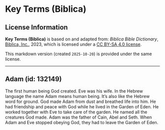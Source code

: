 # Key Terms (Biblica)

## License Information

**Key Terms (Biblica)** is based on and adapted from: _Biblica Bible Dictionary_, [Biblica, Inc.](https://www.biblica.com/), 2023, which is licensed under a [CC BY-SA 4.0 license](https://creativecommons.org/licenses/by-sa/4.0/legalcode.en).

This markdown version (created `2025-10-20`) is provided under the same license.



--------------------------------

## Adam (id: 132149)

The first human being God created. Eve was his wife. In the Hebrew language the name Adam means human being. It’s also like the Hebrew word for ground. God made Adam from dust and breathed life into him. He had friendship and peace with God while he lived in the Garden of Eden. He worked together with Eve to take care of the garden. He named all the creatures God made. Adam was the father of Cain, Abel and Seth. When Adam and Eve stopped obeying God, they had to leave the Garden of Eden.


